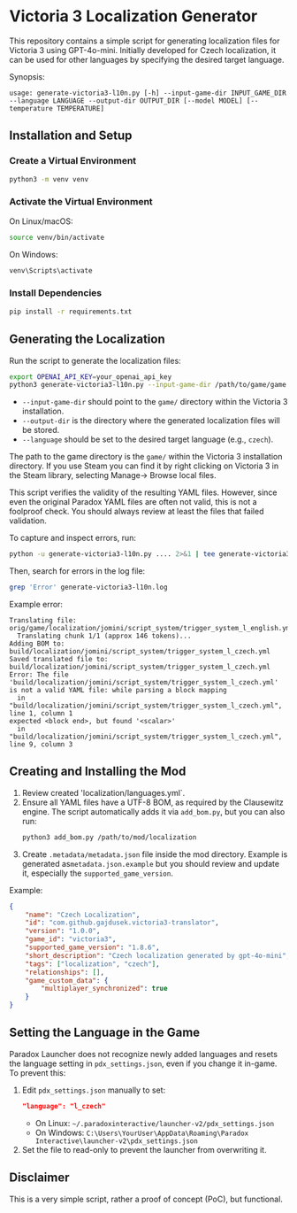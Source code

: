 # Victoria 3 Localization Generator

This repository contains a simple script for generating localization files for Victoria 3 using GPT-4o-mini. Initially developed for Czech localization, it can be used for other languages by specifying the desired target language.

Synopsis:
```
usage: generate-victoria3-l10n.py [-h] --input-game-dir INPUT_GAME_DIR --language LANGUAGE --output-dir OUTPUT_DIR [--model MODEL] [--temperature TEMPERATURE]
```

## Installation and Setup

### Create a Virtual Environment

```sh
python3 -m venv venv
```

### Activate the Virtual Environment

On Linux/macOS:

```sh
source venv/bin/activate
```

On Windows:

```sh
venv\Scripts\activate
```

### Install Dependencies

```sh
pip install -r requirements.txt
```

## Generating the Localization

Run the script to generate the localization files:

```sh
export OPENAI_API_KEY=your_openai_api_key
python3 generate-victoria3-l10n.py --input-game-dir /path/to/game/game --output-dir /path/to/mod --language czech
```

- `--input-game-dir` should point to the `game/` directory within the Victoria 3 installation.
- `--output-dir` is the directory where the generated localization files will be stored.
- `--language` should be set to the desired target language (e.g., `czech`).

The path to the game directory is the `game/` within the Victoria 3 installation directory. If you use Steam you can
find it by right clicking on Victoria 3 in the Steam library, selecting Manage-> Browse local files.

This script verifies the validity of the resulting YAML files. However, since even the original Paradox YAML files are often not valid, this is not a foolproof check. You should always review at least the files that failed validation.

To capture and inspect errors, run:

```sh
python -u generate-victoria3-l10n.py .... 2>&1 | tee generate-victoria3-l10n.log
```

Then, search for errors in the log file:

```sh
grep 'Error' generate-victoria3-l10n.log
```

Example error:

```
Translating file: orig/game/localization/jomini/script_system/trigger_system_l_english.yml
  Translating chunk 1/1 (approx 146 tokens)...
Adding BOM to: build/localization/jomini/script_system/trigger_system_l_czech.yml
Saved translated file to: build/localization/jomini/script_system/trigger_system_l_czech.yml
Error: The file 'build/localization/jomini/script_system/trigger_system_l_czech.yml' is not a valid YAML file: while parsing a block mapping
  in "build/localization/jomini/script_system/trigger_system_l_czech.yml", line 1, column 1
expected <block end>, but found '<scalar>'
  in "build/localization/jomini/script_system/trigger_system_l_czech.yml", line 9, column 3
```

## Creating and Installing the Mod

1. Review created 'localization/languages.yml`.
2. Ensure all YAML files have a UTF-8 BOM, as required by the Clausewitz engine. The script automatically adds it via `add_bom.py`, but you can also run:
   ```sh
   python3 add_bom.py /path/to/mod/localization
   ```
3. Create `.metadata/metadata.json` file inside the mod directory. Example is generated as`metadata.json.example` but
you should review and update it, especially the `supported_game_version`.

  Example:
   ```json
   {
       "name": "Czech Localization",
       "id": "com.github.gajdusek.victoria3-translator",
       "version": "1.0.0",
       "game_id": "victoria3",
       "supported_game_version": "1.8.6",
       "short_description": "Czech localization generated by gpt-4o-mini",
       "tags": ["localization", "czech"],
       "relationships": [],
       "game_custom_data": {
           "multiplayer_synchronized": true
       }
   }
   ```

## Setting the Language in the Game

Paradox Launcher does not recognize newly added languages and resets the language setting in `pdx_settings.json`, even if you change it in-game. To prevent this:

1. Edit `pdx_settings.json` manually to set:
   ```json
   "language": "l_czech"
   ```
   - On Linux: `~/.paradoxinteractive/launcher-v2/pdx_settings.json`
   - On Windows: `C:\Users\YourUser\AppData\Roaming\Paradox Interactive\launcher-v2\pdx_settings.json`
2. Set the file to read-only to prevent the launcher from overwriting it.

## Disclaimer

This is a very simple script, rather a proof of concept (PoC), but functional.

